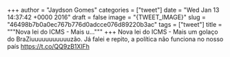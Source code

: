 
+++
author = "Jaydson Gomes"
categories = ["tweet"]
date = "Wed Jan 13 14:37:42 +0000 2016"
draft = false
image = "{TWEET_IMAGE}"
slug = "46498b7b0a0ec767b776d0adcce076d89220b3ac"
tags = ["tweet"]
title = """Nova lei do ICMS - Mais u..."""
+++
Nova lei do ICMS - Mais um golaço do BraZiuuuuuuuuuuuzão. Já falei e repito, a política não funciona no nosso país https://t.co/QQ9zB1XlFh
